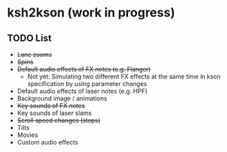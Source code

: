 # ksh2kson (work in progress)

## TODO List

- ~~Lane zooms~~
- ~~Spins~~
- ~~Default audio effects of FX notes (e.g. Flanger)~~
    - Not yet: Simulating two different FX effects at the same time in kson specification by using parameter changes
- Default audio effects of laser notes (e.g. HPF)
- Background image / animations
- ~~Key sounds of FX notes~~
- Key sounds of laser slams
- ~~Scroll speed changes (stops)~~
- Tilts
- Movies
- Custom audio effects
